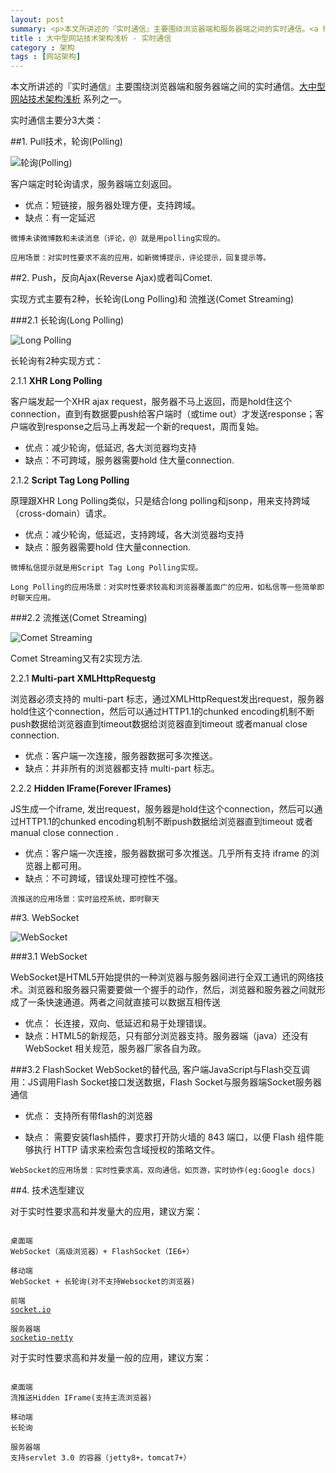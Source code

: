 ```yaml
---
layout: post
summary: <p>本文所讲述的『实时通信』主要围绕浏览器端和服务器端之间的实时通信。<a href="http://kenny7.com/2013/04/2013-3-10-technical-guide-for-website.md" >大中型网站技术架构浅析</a> 系列之一。</p><p>实时通信主要分3大类：</p><img src="/images/polling.png" alt="轮询(Polling)">
title : 大中型网站技术架构浅析 - 实时通信
category : 架构
tags : [网站架构]
---
```


本文所讲述的『实时通信』主要围绕浏览器端和服务器端之间的实时通信。<a href="http://kenny7.com/2013/04/2013-3-10-technical-guide-for-website.md" >大中型网站技术架构浅析</a> 系列之一。

实时通信主要分3大类：

##1. Pull技术，轮询(Polling)

<img src="/images/polling.png" alt="轮询(Polling)">

客户端定时轮询请求，服务器端立刻返回。

- 优点：短链接，服务器处理方便，支持跨域。
- 缺点：有一定延迟

<pre><code>微博未读微博数和未读消息（评论，@）就是用polling实现的。</code></pre>

<pre><code>应用场景：对实时性要求不高的应用，如新微博提示，评论提示，回复提示等。</code></pre>

##2. Push，反向Ajax(Reverse Ajax)或者叫Comet.

实现方式主要有2种，长轮询(Long Polling)和 流推送(Comet Streaming)

###2.1 长轮询(Long Polling)

<img src="/images/long_polling.png" alt="Long Polling">

长轮询有2种实现方式：

2.1.1 <strong>XHR Long Polling</strong>

客户端发起一个XHR ajax request，服务器不马上返回，而是hold住这个connection，直到有数据要push给客户端时（或time out）才发送response；客户端收到response之后马上再发起一个新的request，周而复始。

- 优点：减少轮询，低延迟, 各大浏览器均支持
- 缺点：不可跨域，服务器需要hold 住大量connection.


2.1.2 <strong>Script Tag Long Polling</strong>

原理跟XHR Long Polling类似，只是结合long polling和jsonp，用来支持跨域（cross-domain）请求。

- 优点：减少轮询，低延迟，支持跨域，各大浏览器均支持
- 缺点：服务器需要hold 住大量connection.

<pre><code>微博私信提示就是用Script Tag Long Polling实现。</code></pre>

<pre><code>Long Polling的应用场景：对实时性要求较高和浏览器覆盖面广的应用，如私信等一些简单即时聊天应用。</code></pre>


###2.2 流推送(Comet Streaming)

<img src="/images/Comet_Streaming.png" alt="Comet Streaming">

Comet Streaming又有2实现方法.

2.2.1 <strong>Multi-part XMLHttpRequestg</strong>

浏览器必须支持的 multi-part 标志，通过XMLHttpRequest发出request，服务器hold住这个connection，然后可以通过HTTP1.1的chunked encoding机制不断push数据给浏览器直到timeout数据给浏览器直到timeout 或者manual close connection. 

- 优点：客户端一次连接，服务器数据可多次推送。
- 缺点：并非所有的浏览器都支持 multi-part 标志。

2.2.2 <strong>Hidden IFrame(Forever IFrames)</strong>

JS生成一个iframe, 发出request，服务器是hold住这个connection，然后可以通过HTTP1.1的chunked encoding机制不断push数据给浏览器直到timeout 或者manual close connection . 

- 优点：客户端一次连接，服务器数据可多次推送。几乎所有支持 iframe 的浏览器上都可用。
- 缺点：不可跨域，错误处理可控性不强。

<pre><code>流推送的应用场景：实时监控系统，即时聊天</code></pre>

##3. WebSocket

<img src="/images/websocket.png" alt="WebSocket">

###3.1 WebSocket

WebSocket是HTML5开始提供的一种浏览器与服务器间进行全双工通讯的网络技术。浏览器和服务器只需要要做一个握手的动作，然后，浏览器和服务器之间就形成了一条快速通道。两者之间就直接可以数据互相传送

- 优点： 长连接，双向、低延迟和易于处理错误。
- 缺点：HTML5的新规范，只有部分浏览器支持。服务器端（java）还没有WebSocket 相关规范，服务器厂家各自为政。

###3.2 FlashSocket
WebSocket的替代品, 客户端JavaScript与Flash交互调用：JS调用Flash Socket接口发送数据，Flash Socket与服务器端Socket服务器通信

- 优点： 支持所有带flash的浏览器

- 缺点： 需要安装flash插件，要求打开防火墙的 843 端口，以便 Flash 组件能够执行 HTTP 请求来检索包含域授权的策略文件。

<pre><code>WebSocket的应用场景：实时性要求高，双向通信，如页游，实时协作(eg:Google docs)</code></pre>


##4. 技术选型建议

对于实时性要求高和并发量大的应用，建议方案：
<pre><code>
桌面端 
WebSocket（高级浏览器）+ FlashSocket（IE6+）

移动端
WebSocket + 长轮询(对不支持Websocket的浏览器)

前端
<a href="http://socket.io" rel="nofollow">socket.io</a>

服务器端
<a href="http://code.google.com/p/socketio-netty/" rel="nofollow">socketio-netty</a>
</code></pre>

对于实时性要求高和并发量一般的应用，建议方案：

<pre><code>
桌面端 
流推送Hidden IFrame(支持主流浏览器)

移动端
长轮询

服务器端
支持servlet 3.0 的容器（jetty8+，tomcat7+）
</code></pre>
